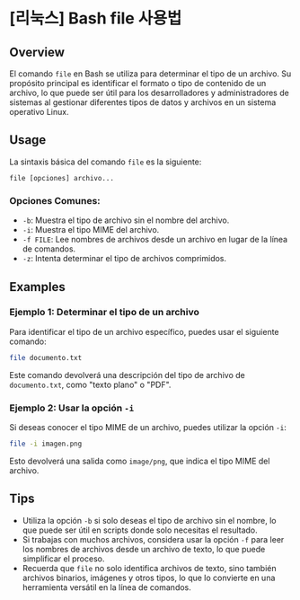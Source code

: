 # [리눅스] Bash file 사용법

## Overview
El comando `file` en Bash se utiliza para determinar el tipo de un archivo. Su propósito principal es identificar el formato o tipo de contenido de un archivo, lo que puede ser útil para los desarrolladores y administradores de sistemas al gestionar diferentes tipos de datos y archivos en un sistema operativo Linux.

## Usage
La sintaxis básica del comando `file` es la siguiente:

```
file [opciones] archivo...
```

### Opciones Comunes:
- `-b`: Muestra el tipo de archivo sin el nombre del archivo.
- `-i`: Muestra el tipo MIME del archivo.
- `-f FILE`: Lee nombres de archivos desde un archivo en lugar de la línea de comandos.
- `-z`: Intenta determinar el tipo de archivos comprimidos.

## Examples
### Ejemplo 1: Determinar el tipo de un archivo
Para identificar el tipo de un archivo específico, puedes usar el siguiente comando:

```bash
file documento.txt
```

Este comando devolverá una descripción del tipo de archivo de `documento.txt`, como "texto plano" o "PDF".

### Ejemplo 2: Usar la opción `-i`
Si deseas conocer el tipo MIME de un archivo, puedes utilizar la opción `-i`:

```bash
file -i imagen.png
```

Esto devolverá una salida como `image/png`, que indica el tipo MIME del archivo.

## Tips
- Utiliza la opción `-b` si solo deseas el tipo de archivo sin el nombre, lo que puede ser útil en scripts donde solo necesitas el resultado.
- Si trabajas con muchos archivos, considera usar la opción `-f` para leer los nombres de archivos desde un archivo de texto, lo que puede simplificar el proceso.
- Recuerda que `file` no solo identifica archivos de texto, sino también archivos binarios, imágenes y otros tipos, lo que lo convierte en una herramienta versátil en la línea de comandos.